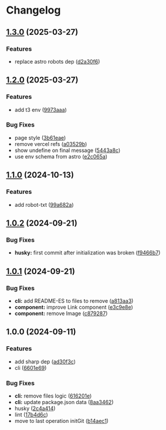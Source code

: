 # Changelog

## [1.3.0](https://github.com/Pkcarreno/astro-minimal-template/compare/v1.2.0...v1.3.0) (2025-03-27)


### Features

* replace astro robots dep ([d2a30f6](https://github.com/Pkcarreno/astro-minimal-template/commit/d2a30f60d4eedefa90d82c58bb55e87e50a12eea))

## [1.2.0](https://github.com/Pkcarreno/astro-minimal-template/compare/v1.1.0...v1.2.0) (2025-03-27)


### Features

* add t3 env ([9973aaa](https://github.com/Pkcarreno/astro-minimal-template/commit/9973aaa71ca62e2e19df51190e42c943b1f7599a))


### Bug Fixes

* page style ([3b61eae](https://github.com/Pkcarreno/astro-minimal-template/commit/3b61eaecb07d34f6cc8145e6ddfcace746e61bb3))
* remove vercel refs ([a03529b](https://github.com/Pkcarreno/astro-minimal-template/commit/a03529b1409f8ec5af2a317df40dbcde1e877080))
* show undefine on final message ([5443a8c](https://github.com/Pkcarreno/astro-minimal-template/commit/5443a8c6bbad6d21dcd5d1b0d20aa2d574ca8295))
* use env schema from astro ([e2c065a](https://github.com/Pkcarreno/astro-minimal-template/commit/e2c065ab13a342c5cdb0ce1c33257bf187c493ff))

## [1.1.0](https://github.com/Pkcarreno/astro-minimal-template/compare/v1.0.2...v1.1.0) (2024-10-13)


### Features

* add robot-txt ([99a682a](https://github.com/Pkcarreno/astro-minimal-template/commit/99a682ada659d849bab83c5611f3d1ad1b40503e))

## [1.0.2](https://github.com/Pkcarreno/astro-minimal-template/compare/v1.0.1...v1.0.2) (2024-09-21)


### Bug Fixes

* **husky:** first commit after initialization was broken ([f9466b7](https://github.com/Pkcarreno/astro-minimal-template/commit/f9466b7d2a3d0d91365b121eb47c7c162494e43f))

## [1.0.1](https://github.com/Pkcarreno/astro-minimal-template/compare/v1.0.0...v1.0.1) (2024-09-21)


### Bug Fixes

* **cli:** add README-ES to files to remove ([a813aa3](https://github.com/Pkcarreno/astro-minimal-template/commit/a813aa335e42aebd1cb1f7be292fea1d459e3cd3))
* **component:** improve Link component ([e3c9e8e](https://github.com/Pkcarreno/astro-minimal-template/commit/e3c9e8e65844e4a8b17154f5bb95fbb0010f9fe7))
* **component:** remove Image ([c879287](https://github.com/Pkcarreno/astro-minimal-template/commit/c8792875cbfa8ae97718e478c50ecbc6db61a8e9))

## 1.0.0 (2024-09-11)


### Features

* add sharp dep ([ad30f3c](https://github.com/Pkcarreno/astro-minimal-template/commit/ad30f3c752960bd59a5722ecec6ff76f24dacdad))
* cli ([6601e69](https://github.com/Pkcarreno/astro-minimal-template/commit/6601e69468ebfb162c2722ebb3abbd07ec3d4eb5))


### Bug Fixes

* **cli:** remove files logic ([616201e](https://github.com/Pkcarreno/astro-minimal-template/commit/616201eabc3f3fe13c58756f9486774227dc7828))
* **cli:** update package.json data ([8aa3462](https://github.com/Pkcarreno/astro-minimal-template/commit/8aa3462f3d73ed3780196886ccf1eeba3e94e7a6))
* husky ([2c4a414](https://github.com/Pkcarreno/astro-minimal-template/commit/2c4a414b886d1a7058137cef951ad5b198d52b5a))
* lint ([17b4d6c](https://github.com/Pkcarreno/astro-minimal-template/commit/17b4d6c7760f03f8ae1c67ff87e61bdd4ec4a1f0))
* move to last operation initGit ([b14aec1](https://github.com/Pkcarreno/astro-minimal-template/commit/b14aec19c0beda556dd461454b91ec8122bda002))
